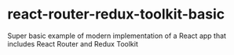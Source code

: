 # react-router-redux-toolkit-basic
Super basic example of modern implementation of a React app that includes React Router and Redux Toolkit
